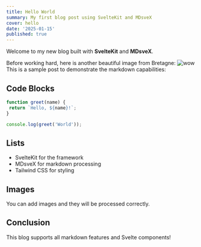 ```yaml
---
title: Hello World
summary: My first blog post using SvelteKit and MDsveX
cover: hello
date: '2025-01-15'
published: true
---
```


Welcome to my new blog built with **SvelteKit** and **MDsveX**.

Before working hard, here is another beautiful image from Bretagne:
![wow](plage)
This is a sample post to demonstrate the markdown capabilities:

## Code Blocks

```javascript
function greet(name) {
 return `Hello, ${name}!`;
}

console.log(greet('World'));
```

## Lists

- SvelteKit for the framework
- MDsveX for markdown processing
- Tailwind CSS for styling

## Images

You can add images and they will be processed correctly.

## Conclusion

This blog supports all markdown features and Svelte components!
